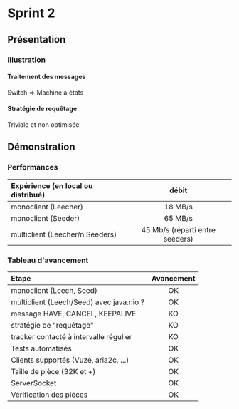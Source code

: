 # Sprint 2

## Présentation

### Illustration

#### Traitement des messages
Switch => Machine à états

#### Stratégie de requêtage
Triviale et non optimisée

## Démonstration

### Performances

|  Expérience (en local ou distribué) | débit |
| :--------------- |:---------------:|
| monoclient (Leecher)  |    18 MB/s       |  
| monoclient (Seeder)  |        65 MB/s      |
| multiclient (Leecher/n Seeders)  |     45 Mb/s (réparti entre seeders)      |

### Tableau d'avancement

| Etape  | Avancement          |
| :--------------- |:---------------:|
| monoclient (Leech, Seed)  |   OK        |
| multiclient (Leech/Seed) avec java.nio ?  | OK             |
| message HAVE, CANCEL, KEEPALIVE  | KO          |
| stratégie de "requêtage"  | KO          |
| tracker contacté à intervalle régulier  | KO          |
| Tests automatisés  | OK          |
| Clients supportés (Vuze, aria2c, ...)  | OK          |
| Taille de pièce (32K et +)  | OK          |
| ServerSocket  | OK          |
| Vérification des pièces  | OK          |
